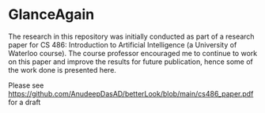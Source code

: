 # GlanceAgain

The research in this repository was initially conducted as part of a research paper for CS 486: Introduction to Artificial Intelligence (a University of Waterloo course). The course professor encouraged me to continue to work on this paper and improve the results for future publication, hence some of the work done is presented here.

Please see https://github.com/AnudeepDasAD/betterLook/blob/main/cs486_paper.pdf for a draft
